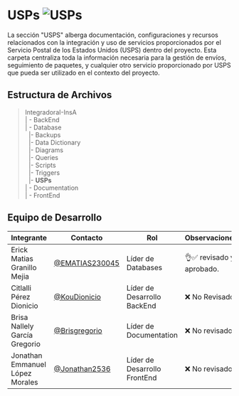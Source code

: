 # USPs  ![USPs](https://img.shields.io/badge/PHP-777BB4?style=for-the-badge&logo=php&logoColor=white)


La sección "USPS" alberga documentación, configuraciones y recursos relacionados con la integración y uso de servicios proporcionados por el Servicio Postal de los Estados Unidos (USPS) dentro del proyecto. Esta carpeta centraliza toda la información necesaria para la gestión de envíos, seguimiento de paquetes, y cualquier otro servicio proporcionado por USPS que pueda ser utilizado en el contexto del proyecto.



## Estructura de Archivos

>IntegradoraI-InsA<br>
>| - BackEnd <br>
>| - Database<br>
>&nbsp;&nbsp;|- Backups<br>
>&nbsp;&nbsp;|- Data Dictionary<br>
>&nbsp;&nbsp;|- Diagrams<br>
>&nbsp;&nbsp;|- Queries<br>
>&nbsp;&nbsp;|- Scripts<br>
>&nbsp;&nbsp;|- Triggers<br>
>&nbsp;&nbsp;|- **USPs**<br>
>| - Documentation<br>
>| - FrontEnd

## Equipo de Desarrollo

|Integrante|Contacto|Rol|Observaciones|
|------------|--------|---|---|
|Erick Matias Granillo Mejia|[@EMATIAS230045](https://github.com/EMATIAS230045)|Líder de Databases|👌✅ revisado y aprobado.|
|Citlalli Pérez Dionicio|[@KouDionicio](https://github.com/KouDionicio)|Líder de Desarrollo BackEnd|❌ No Revisado.|
|Brisa Nallely García Gregorio|[@Brisgregorio](https://github.com/Brisgregorio)|Líder de Documentation|❌ No revisado |
|Jonathan Emmanuel López Morales|[@Jonathan2536](https://github.com/Jonathan2536)|Líder de Desarrollo FrontEnd|❌ No revisado|
